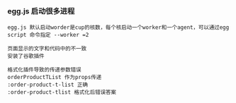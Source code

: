 ### egg.js 启动很多进程

```
egg.js 默认启动worder是cup的核数，每个核启动一个worker和一个agent，可以通过egg script 命令指定 --worker =2
```

```
页面显示的文字和代码中的不一致
安装了谷歌插件
```

```
格式化插件导致的传递参数错误
orderProductTList 作为props传递
:order-product-t-list 正确
:order-product-tlist 格式化后错误答案
```
